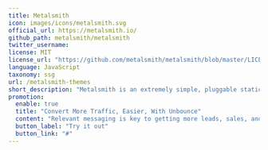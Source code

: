 ```yaml
---
title: Metalsmith
icon: images/icons/metalsmith.svg
official_url: https://metalsmith.io/
github_path: metalsmith/metalsmith
twitter_username: 
license: MIT
license_url: "https://github.com/metalsmith/metalsmith/blob/master/LICENSE"
language: JavaScript
taxonomy: ssg
url: /metalsmith-themes
short_description: "Metalsmith is an extremely simple, pluggable static site generator"
promotion:
  enable: true
  title: "Convert More Traffic, Easier, With Unbounce"
  content: "Relevant messaging is key to getting more leads, sales, and sign-ups—so give your visitors exactly what they’re looking for with custom-built landing pages."
  button_label: "Try it out"
  button_link: "#"
---
```




